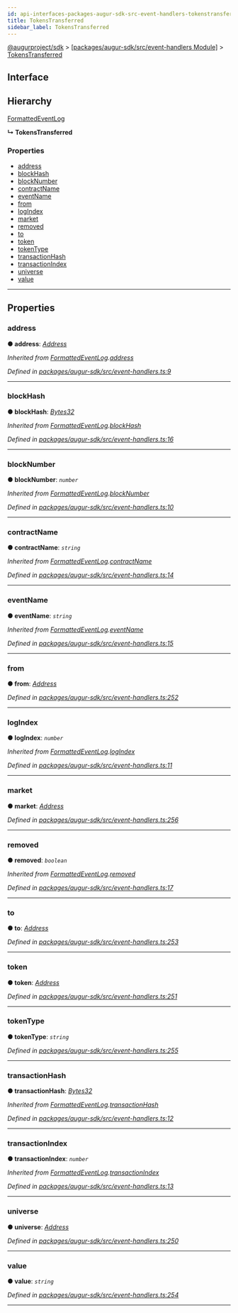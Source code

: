 ```yaml
---
id: api-interfaces-packages-augur-sdk-src-event-handlers-tokenstransferred
title: TokensTransferred
sidebar_label: TokensTransferred
---
```


[@augurproject/sdk](api-readme.md) > [[packages/augur-sdk/src/event-handlers Module]](api-modules-packages-augur-sdk-src-event-handlers-module.md) > [TokensTransferred](api-interfaces-packages-augur-sdk-src-event-handlers-tokenstransferred.md)

## Interface

## Hierarchy

 [FormattedEventLog](api-interfaces-packages-augur-sdk-src-event-handlers-formattedeventlog.md)

**↳ TokensTransferred**

### Properties

* [address](api-interfaces-packages-augur-sdk-src-event-handlers-tokenstransferred.md#address)
* [blockHash](api-interfaces-packages-augur-sdk-src-event-handlers-tokenstransferred.md#blockhash)
* [blockNumber](api-interfaces-packages-augur-sdk-src-event-handlers-tokenstransferred.md#blocknumber)
* [contractName](api-interfaces-packages-augur-sdk-src-event-handlers-tokenstransferred.md#contractname)
* [eventName](api-interfaces-packages-augur-sdk-src-event-handlers-tokenstransferred.md#eventname)
* [from](api-interfaces-packages-augur-sdk-src-event-handlers-tokenstransferred.md#from)
* [logIndex](api-interfaces-packages-augur-sdk-src-event-handlers-tokenstransferred.md#logindex)
* [market](api-interfaces-packages-augur-sdk-src-event-handlers-tokenstransferred.md#market)
* [removed](api-interfaces-packages-augur-sdk-src-event-handlers-tokenstransferred.md#removed)
* [to](api-interfaces-packages-augur-sdk-src-event-handlers-tokenstransferred.md#to)
* [token](api-interfaces-packages-augur-sdk-src-event-handlers-tokenstransferred.md#token)
* [tokenType](api-interfaces-packages-augur-sdk-src-event-handlers-tokenstransferred.md#tokentype)
* [transactionHash](api-interfaces-packages-augur-sdk-src-event-handlers-tokenstransferred.md#transactionhash)
* [transactionIndex](api-interfaces-packages-augur-sdk-src-event-handlers-tokenstransferred.md#transactionindex)
* [universe](api-interfaces-packages-augur-sdk-src-event-handlers-tokenstransferred.md#universe)
* [value](api-interfaces-packages-augur-sdk-src-event-handlers-tokenstransferred.md#value)

---

## Properties

<a id="address"></a>

###  address

**● address**: *[Address](api-modules-packages-augur-sdk-src-event-handlers-module.md#address)*

*Inherited from [FormattedEventLog](api-interfaces-packages-augur-sdk-src-event-handlers-formattedeventlog.md).[address](api-interfaces-packages-augur-sdk-src-event-handlers-formattedeventlog.md#address)*

*Defined in [packages/augur-sdk/src/event-handlers.ts:9](https://github.com/AugurProject/augur/blob/bae2172ca0/packages/augur-sdk/src/event-handlers.ts#L9)*

___
<a id="blockhash"></a>

###  blockHash

**● blockHash**: *[Bytes32](api-modules-packages-augur-sdk-src-event-handlers-module.md#bytes32)*

*Inherited from [FormattedEventLog](api-interfaces-packages-augur-sdk-src-event-handlers-formattedeventlog.md).[blockHash](api-interfaces-packages-augur-sdk-src-event-handlers-formattedeventlog.md#blockhash)*

*Defined in [packages/augur-sdk/src/event-handlers.ts:16](https://github.com/AugurProject/augur/blob/bae2172ca0/packages/augur-sdk/src/event-handlers.ts#L16)*

___
<a id="blocknumber"></a>

###  blockNumber

**● blockNumber**: *`number`*

*Inherited from [FormattedEventLog](api-interfaces-packages-augur-sdk-src-event-handlers-formattedeventlog.md).[blockNumber](api-interfaces-packages-augur-sdk-src-event-handlers-formattedeventlog.md#blocknumber)*

*Defined in [packages/augur-sdk/src/event-handlers.ts:10](https://github.com/AugurProject/augur/blob/bae2172ca0/packages/augur-sdk/src/event-handlers.ts#L10)*

___
<a id="contractname"></a>

###  contractName

**● contractName**: *`string`*

*Inherited from [FormattedEventLog](api-interfaces-packages-augur-sdk-src-event-handlers-formattedeventlog.md).[contractName](api-interfaces-packages-augur-sdk-src-event-handlers-formattedeventlog.md#contractname)*

*Defined in [packages/augur-sdk/src/event-handlers.ts:14](https://github.com/AugurProject/augur/blob/bae2172ca0/packages/augur-sdk/src/event-handlers.ts#L14)*

___
<a id="eventname"></a>

###  eventName

**● eventName**: *`string`*

*Inherited from [FormattedEventLog](api-interfaces-packages-augur-sdk-src-event-handlers-formattedeventlog.md).[eventName](api-interfaces-packages-augur-sdk-src-event-handlers-formattedeventlog.md#eventname)*

*Defined in [packages/augur-sdk/src/event-handlers.ts:15](https://github.com/AugurProject/augur/blob/bae2172ca0/packages/augur-sdk/src/event-handlers.ts#L15)*

___
<a id="from"></a>

###  from

**● from**: *[Address](api-modules-packages-augur-sdk-src-event-handlers-module.md#address)*

*Defined in [packages/augur-sdk/src/event-handlers.ts:252](https://github.com/AugurProject/augur/blob/bae2172ca0/packages/augur-sdk/src/event-handlers.ts#L252)*

___
<a id="logindex"></a>

###  logIndex

**● logIndex**: *`number`*

*Inherited from [FormattedEventLog](api-interfaces-packages-augur-sdk-src-event-handlers-formattedeventlog.md).[logIndex](api-interfaces-packages-augur-sdk-src-event-handlers-formattedeventlog.md#logindex)*

*Defined in [packages/augur-sdk/src/event-handlers.ts:11](https://github.com/AugurProject/augur/blob/bae2172ca0/packages/augur-sdk/src/event-handlers.ts#L11)*

___
<a id="market"></a>

###  market

**● market**: *[Address](api-modules-packages-augur-sdk-src-event-handlers-module.md#address)*

*Defined in [packages/augur-sdk/src/event-handlers.ts:256](https://github.com/AugurProject/augur/blob/bae2172ca0/packages/augur-sdk/src/event-handlers.ts#L256)*

___
<a id="removed"></a>

###  removed

**● removed**: *`boolean`*

*Inherited from [FormattedEventLog](api-interfaces-packages-augur-sdk-src-event-handlers-formattedeventlog.md).[removed](api-interfaces-packages-augur-sdk-src-event-handlers-formattedeventlog.md#removed)*

*Defined in [packages/augur-sdk/src/event-handlers.ts:17](https://github.com/AugurProject/augur/blob/bae2172ca0/packages/augur-sdk/src/event-handlers.ts#L17)*

___
<a id="to"></a>

###  to

**● to**: *[Address](api-modules-packages-augur-sdk-src-event-handlers-module.md#address)*

*Defined in [packages/augur-sdk/src/event-handlers.ts:253](https://github.com/AugurProject/augur/blob/bae2172ca0/packages/augur-sdk/src/event-handlers.ts#L253)*

___
<a id="token"></a>

###  token

**● token**: *[Address](api-modules-packages-augur-sdk-src-event-handlers-module.md#address)*

*Defined in [packages/augur-sdk/src/event-handlers.ts:251](https://github.com/AugurProject/augur/blob/bae2172ca0/packages/augur-sdk/src/event-handlers.ts#L251)*

___
<a id="tokentype"></a>

###  tokenType

**● tokenType**: *`string`*

*Defined in [packages/augur-sdk/src/event-handlers.ts:255](https://github.com/AugurProject/augur/blob/bae2172ca0/packages/augur-sdk/src/event-handlers.ts#L255)*

___
<a id="transactionhash"></a>

###  transactionHash

**● transactionHash**: *[Bytes32](api-modules-packages-augur-sdk-src-event-handlers-module.md#bytes32)*

*Inherited from [FormattedEventLog](api-interfaces-packages-augur-sdk-src-event-handlers-formattedeventlog.md).[transactionHash](api-interfaces-packages-augur-sdk-src-event-handlers-formattedeventlog.md#transactionhash)*

*Defined in [packages/augur-sdk/src/event-handlers.ts:12](https://github.com/AugurProject/augur/blob/bae2172ca0/packages/augur-sdk/src/event-handlers.ts#L12)*

___
<a id="transactionindex"></a>

###  transactionIndex

**● transactionIndex**: *`number`*

*Inherited from [FormattedEventLog](api-interfaces-packages-augur-sdk-src-event-handlers-formattedeventlog.md).[transactionIndex](api-interfaces-packages-augur-sdk-src-event-handlers-formattedeventlog.md#transactionindex)*

*Defined in [packages/augur-sdk/src/event-handlers.ts:13](https://github.com/AugurProject/augur/blob/bae2172ca0/packages/augur-sdk/src/event-handlers.ts#L13)*

___
<a id="universe"></a>

###  universe

**● universe**: *[Address](api-modules-packages-augur-sdk-src-event-handlers-module.md#address)*

*Defined in [packages/augur-sdk/src/event-handlers.ts:250](https://github.com/AugurProject/augur/blob/bae2172ca0/packages/augur-sdk/src/event-handlers.ts#L250)*

___
<a id="value"></a>

###  value

**● value**: *`string`*

*Defined in [packages/augur-sdk/src/event-handlers.ts:254](https://github.com/AugurProject/augur/blob/bae2172ca0/packages/augur-sdk/src/event-handlers.ts#L254)*

___

